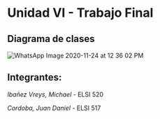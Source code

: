 ﻿# Unidad VI - Trabajo Final

## Diagrama de clases

![WhatsApp Image 2020-11-24 at 12 36 02 PM](https://user-images.githubusercontent.com/65632952/100150503-79d9b580-2e7e-11eb-9f60-f50a30ec4da1.jpeg)


## Integrantes:️
_Ibañez Vreys, Michael_ - ELSI 520

_Cordoba, Juan Daniel_ - ELSI 517

